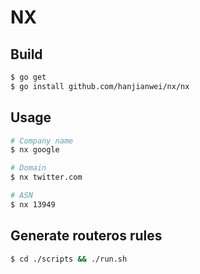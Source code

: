 # NX

## Build

~~~ bash
$ go get
$ go install github.com/hanjianwei/nx/nx
~~~

## Usage

~~~ bash
# Company name
$ nx google

# Domain
$ nx twitter.com

# ASN
$ nx 13949
~~~~

## Generate routeros rules

~~~ bash
$ cd ./scripts && ./run.sh
~~~~

